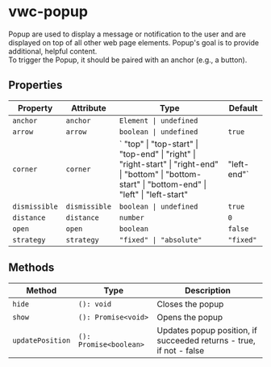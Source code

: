 # vwc-popup

Popup are used to display a message or notification to the user and are displayed on top of all other web page elements.
Popup's goal is to provide additional, helpful content.   
To trigger the Popup, it should be paired with an anchor (e.g., a button).

## Properties

| Property      | Attribute     | Type                                                                                                                                                                 | Default   |
| ------------- | ------------- | -------------------------------------------------------------------------------------------------------------------------------------------------------------------- | --------- |
| `anchor`      | `anchor`      | `Element \| undefined`                                                                                                                                               |           |
| `arrow`       | `arrow`       | `boolean \| undefined`                                                                                                                                               | `true`    |
| `corner`      | `corner`      | ` "top" \| "top-start" \| "top-end" \| "right" \| "right-start" \| "right-end" \| "bottom" \| "bottom-start" \| "bottom-end" \| "left" \| "left-start" | "left-end"` | `"left"`  |
| `dismissible` | `dismissible` | `boolean \| undefined`                                                                                                                                               | `true`    |
| `distance`    | `distance`    | `number`                                                                                                                                                             | `0`      |
| `open`        | `open`        | `boolean`                                                                                                                                                            | `false`   |
| `strategy`    | `strategy`    | `"fixed" \| "absolute"`                                                                                                                                              | `"fixed"` |

## Methods

| Method           | Type                   | Description                                                         |
| ---------------- | ---------------------- | ------------------------------------------------------------------- |
| `hide`           | `(): void`             | Closes the popup                                                    |
| `show`           | `(): Promise<void>`    | Opens the popup                                                     |
| `updatePosition` | `(): Promise<boolean>` | Updates popup position, if succeeded returns - true, if not - false |